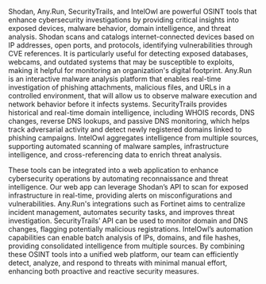 Shodan, Any.Run, SecurityTrails, and IntelOwl are powerful OSINT tools that enhance cybersecurity investigations by providing critical insights into exposed devices, malware behavior, domain intelligence, and threat analysis. Shodan scans and catalogs internet-connected devices based on IP addresses, open ports, and protocols, identifying vulnerabilities through CVE references. It is particularly useful for detecting exposed databases, webcams, and outdated systems that may be susceptible to exploits, making it helpful for monitoring an organization's digital footprint. Any.Run is an interactive malware analysis platform that enables real-time investigation of phishing attachments, malicious files, and URLs in a controlled environment, that will allow us to observe malware execution and network behavior before it infects systems. SecurityTrails provides historical and real-time domain intelligence, including WHOIS records, DNS changes, reverse DNS lookups, and passive DNS monitoring, which helps track adversarial activity and detect newly registered domains linked to phishing campaigns. IntelOwl aggregates intelligence from multiple sources, supporting automated scanning of malware samples, infrastructure intelligence, and cross-referencing data to enrich threat analysis.


These tools can be integrated into a web application to enhance cybersecurity operations by automating reconnaissance and threat intelligence. Our web app can leverage Shodan’s API to scan for exposed infrastructure in real-time, providing alerts on misconfigurations and vulnerabilities. Any.Run's integrations such as Fortinet aims to centralize incident management, automates security tasks, and improves threat investigation. SecurityTrails’ API can be used to monitor domain and DNS changes, flagging potentially malicious registrations. IntelOwl’s automation capabilities can enable batch analysis of IPs, domains, and file hashes, providing consolidated intelligence from multiple sources. By combining these OSINT tools into a unified web platform, our team can efficiently detect, analyze, and respond to threats with minimal manual effort, enhancing both proactive and reactive security measures.

